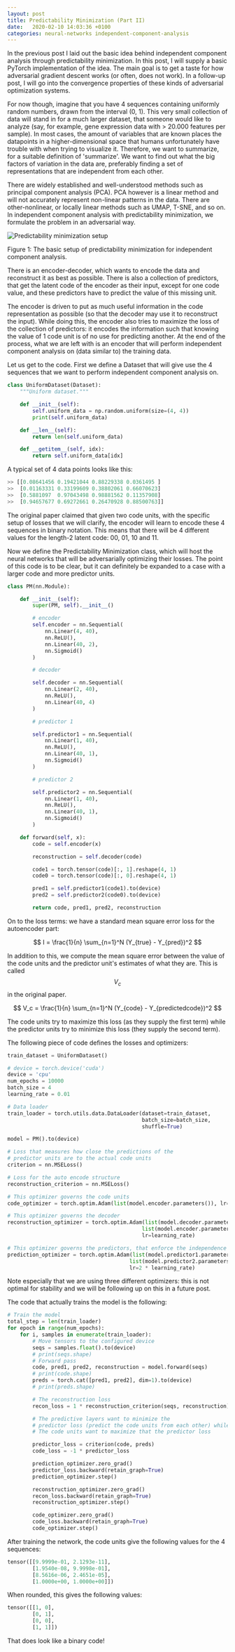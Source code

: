 ```yaml
---
layout: post
title: Predictability Minimization (Part II)
date:   2020-02-10 14:03:36 +0100
categories: neural-networks independent-component-analysis
---
```


In the previous post I laid out the basic idea behind independent component analysis through predictability minimization. In this post, I will supply a basic PyTorch implementation of the idea. The main goal is to get a taste for how adversarial gradient descent works (or often, does not work). In a follow-up post, I will go into the convergence properties of these kinds of adversarial optimization systems.

For now though, imagine that you have 4 sequences containing uniformly random numbers, drawn from the interval (0, 1). This very small collection of data will stand in for a much larger dataset, that someone would like to analyze (say, for example, gene expression data with > 20.000 features per sample). In most cases, the amount of variables that are known places the datapoints in a higher-dimensional space that humans unfortunately have trouble with when trying to visualize it. Therefore, we want to summarize, for a suitable definition of 'summarize'. We want to find out what the big factors of variation in the data are, preferably finding a set of representations that are independent from each other.

There are widely established and well-understood methods such as principal component analysis (PCA). PCA however is a linear method and will not accurately represent non-linear patterns in the data. There are other-nonlinear, or locally linear methods such as UMAP, T-SNE, and so on. In independent component analysis with predictability minimization, we formulate the problem in an adversarial way. 


![Predictability minimization setup](https://raw.githubusercontent.com/jellepiepenbrock/jellepiepenbrock.github.io/master/_posts/images/pm.png)

Figure 1: The basic setup of predictability minimization for independent component analysis.

There is an encoder-decoder, which wants to encode the data and reconstruct it as best as possible. There is also a collection of predictors, that get the latent code of the encoder as their input, except for one code value, and these predictors have to predict the value of this missing unit.

The encoder is driven to put as much useful information in the code representation as possible (so that the decoder may use it to reconstruct the input). While doing this, the encoder also tries to maximize the loss of the collection of predictors: it encodes the information such that knowing the value of 1 code unit is of no use for predicting another. At the end of the process, what we are left with is an encoder that will perform independent component analysis on (data similar to) the training data.

Let us get to the code. First we define a Dataset that will give use the 4 sequences that we want to perform independent component analysis on. 
```python
class UniformDataset(Dataset):
    """Uniform dataset."""

    def __init__(self):
        self.uniform_data = np.random.uniform(size=(4, 4))
        print(self.uniform_data)

    def __len__(self):
        return len(self.uniform_data)

    def __getitem__(self, idx):
        return self.uniform_data[idx]
```

A typical set of 4 data points looks like this:
```python
>> [[0.08641456 0.19421044 0.88229338 0.0361495 ]
>>  [0.01163331 0.33199609 0.38802061 0.66070623]
>>  [0.5881097  0.97043498 0.98881562 0.11357908]
>>  [0.94657677 0.69272661 0.26470928 0.88500763]]
```
The original paper claimed that given two code units, with the specific setup of losses that we will clarify, the encoder will learn to encode these 4 sequences in binary notation. This means that there will be 4 different values for the length-2 latent code: 00, 01, 10 and 11. 

Now we define the Predictability Minimization class, which will host the neural networks that will be adversarially optimizing their losses. The point of this code is to be clear, but it can definitely be expanded to a case with a larger code and more predictor units. 

```python
class PM(nn.Module):

    def __init__(self):
        super(PM, self).__init__()

        # encoder
        self.encoder = nn.Sequential(
            nn.Linear(4, 40),
            nn.ReLU(),
            nn.Linear(40, 2),
            nn.Sigmoid()
        )

        # decoder

        self.decoder = nn.Sequential(
            nn.Linear(2, 40),
            nn.ReLU(),
            nn.Linear(40, 4)
        )

        # predictor 1

        self.predictor1 = nn.Sequential(
            nn.Linear(1, 40),
            nn.ReLU(),
            nn.Linear(40, 1),
            nn.Sigmoid()
        )

        # predictor 2

        self.predictor2 = nn.Sequential(
            nn.Linear(1, 40),
            nn.ReLU(),
            nn.Linear(40, 1),
            nn.Sigmoid()
        )

    def forward(self, x):
        code = self.encoder(x)

        reconstruction = self.decoder(code)

        code1 = torch.tensor(code)[:, 1].reshape(4, 1)
        code0 = torch.tensor(code)[:, 0].reshape(4, 1)

        pred1 = self.predictor1(code1).to(device)
        pred2 = self.predictor2(code0).to(device)

        return code, pred1, pred2, reconstruction

```

On to the loss terms: we have a standard mean square error loss for the autoencoder part:

$$ I = \frac{1}{n} \sum_{n=1}^N (Y_{true} - Y_{pred})^2 $$

In addition to this, we compute the mean square error between the value of the code units and the predictor unit's estimates of what they are. This is called $$V_c$$ in the original paper.

$$ V_c = \frac{1}{n} \sum_{n=1}^N (Y_{code} - Y_{predictedcode})^2 $$

The code units try to maximize this loss (as they supply the first term) while the predictor units try to minimize this loss (they supply the second term).

The following piece of code defines the losses and optimizers:
```python
train_dataset = UniformDataset()

# device = torch.device('cuda')
device = 'cpu'
num_epochs = 10000
batch_size = 4
learning_rate = 0.01

# Data loader
train_loader = torch.utils.data.DataLoader(dataset=train_dataset,
                                           batch_size=batch_size,
                                           shuffle=True)

model = PM().to(device)

# Loss that measures how close the predictions of the 
# predictor units are to the actual code units
criterion = nn.MSELoss()

# Loss for the auto encode structure
reconstruction_criterion = nn.MSELoss()

# This optimizer governs the code units
code_optimizer = torch.optim.Adam(list(model.encoder.parameters()), lr=learning_rate)

# This optimizer governs the decoder
reconstruction_optimizer = torch.optim.Adam(list(model.decoder.parameters()) +
                                           list(model.encoder.parameters()),
                                           lr=learning_rate)

# This optimizer governs the predictors, that enforce the independence of the code units
prediction_optimizer = torch.optim.Adam(list(model.predictor1.parameters()) + 
                                       list(model.predictor2.parameters()),
                                       lr=2 * learning_rate)
```

Note especially that we are using three different optimizers: this is not optimal for stability and we will be following up on this in a future post.

The code that actually trains the model is the following:
```python
# Train the model
total_step = len(train_loader)
for epoch in range(num_epochs):
    for i, samples in enumerate(train_loader):
        # Move tensors to the configured device
        seqs = samples.float().to(device)
        # print(seqs.shape)
        # Forward pass
        code, pred1, pred2, reconstruction = model.forward(seqs)
        # print(code.shape)
        preds = torch.cat([pred1, pred2], dim=1).to(device)
        # print(preds.shape)

        # The reconstruction loss
        recon_loss = 1 * reconstruction_criterion(seqs, reconstruction)

        # The predictive layers want to minimize the 
        # predictor loss (predict the code units from each other) while
        # The code units want to maximize that the predictor loss

        predictor_loss = criterion(code, preds)
        code_loss = -1 * predictor_loss

        prediction_optimizer.zero_grad()
        predictor_loss.backward(retain_graph=True)
        prediction_optimizer.step()

        reconstruction_optimizer.zero_grad()
        recon_loss.backward(retain_graph=True)
        reconstruction_optimizer.step()

        code_optimizer.zero_grad()
        code_loss.backward(retain_graph=True)
        code_optimizer.step()
```

After training the network, the code units give the following values for the 4 sequences:

```python
tensor([[9.9999e-01, 2.1293e-11],
        [1.9540e-08, 9.9998e-01],
        [8.5616e-06, 2.4651e-05],
        [1.0000e+00, 1.0000e+00]])
```
When rounded, this gives the following values:

```python
tensor([[1, 0],
        [0, 1],
        [0, 0],
        [1, 1]])
```

That does look like a binary code!
